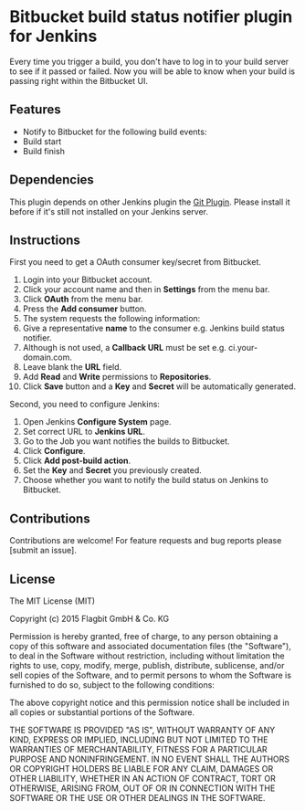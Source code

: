 # Bitbucket build status notifier plugin for Jenkins

Every time you trigger a build, you don't have to log in to your build server to see if it passed or failed. Now
you will be able to know when your build is passing right within the Bitbucket UI.

## Features

* Notify to Bitbucket for the following build events:
 * Build start
 * Build finish

## Dependencies
This plugin depends on other Jenkins plugin the [Git Plugin](https://wiki.jenkins-ci.org/display/JENKINS/Git+Plugin).
Please install it before if it's still not installed on your Jenkins server.

## Instructions

First you need to get a OAuth consumer key/secret from Bitbucket.

1. Login into your Bitbucket account.
2. Click your account name and then in **Settings** from the menu bar.
3. Click **OAuth** from the menu bar.
4. Press the **Add consumer** button.
6. The system requests the following information:
 1. Give a representative **name** to the consumer e.g. Jenkins build status notifier.
 2. Although is not used, a **Callback URL** must be set e.g. ci.your-domain.com.
 2. Leave blank the **URL** field.
 3. Add **Read** and **Write** permissions to **Repositories**.
 4. Click **Save** button and a **Key** and **Secret** will be automatically generated.

Second, you need to configure Jenkins:

1. Open Jenkins **Configure System** page.
2. Set correct URL to **Jenkins URL**.
3. Go to the Job you want notifies the builds to Bitbucket.
4. Click **Configure**.
5. Click **Add post-build action**.
6. Set the **Key** and **Secret** you previously created.
7. Choose whether you want to notify the build status on Jenkins to Bitbucket.

## Contributions

Contributions are welcome! For feature requests and bug reports please [submit an issue].

## License

The MIT License (MIT)

Copyright (c) 2015 Flagbit GmbH & Co. KG

Permission is hereby granted, free of charge, to any person obtaining a copy of this software and associated
documentation files (the "Software"), to deal in the Software without restriction, including without limitation the
rights to use, copy, modify, merge, publish, distribute, sublicense, and/or sell copies of the Software, and to permit
persons to whom the Software is furnished to do so, subject to the following conditions:

The above copyright notice and this permission notice shall be included in all copies or substantial portions of
the Software.

THE SOFTWARE IS PROVIDED "AS IS", WITHOUT WARRANTY OF ANY KIND, EXPRESS OR IMPLIED, INCLUDING BUT NOT LIMITED TO THE
WARRANTIES OF MERCHANTABILITY, FITNESS FOR A PARTICULAR PURPOSE AND NONINFRINGEMENT. IN NO EVENT SHALL THE AUTHORS OR
COPYRIGHT HOLDERS BE LIABLE FOR ANY CLAIM, DAMAGES OR OTHER LIABILITY, WHETHER IN AN ACTION OF CONTRACT, TORT OR
OTHERWISE, ARISING FROM, OUT OF OR IN CONNECTION WITH THE SOFTWARE OR THE USE OR OTHER DEALINGS IN THE SOFTWARE.
